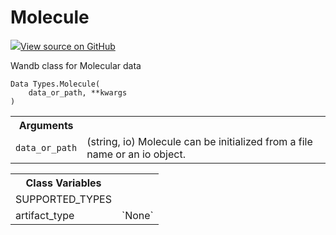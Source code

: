 # Molecule

<!-- Insert buttons and diff -->


[![](https://www.tensorflow.org/images/GitHub-Mark-32px.png)View source on GitHub](https://www.github.com/wandb/client/tree/master/wandb/data_types.py#L1142-L1228)




Wandb class for Molecular data

<pre class="devsite-click-to-copy prettyprint lang-py tfo-signature-link">
<code>Data Types.Molecule(
    data_or_path, **kwargs
)
</code></pre>



<!-- Placeholder for "Used in" -->


<!-- Tabular view -->
<table>
<tr><th>Arguments</th></tr>

<tr>
<td>
<code>data_or_path</code>
</td>
<td>
(string, io)
Molecule can be initialized from a file name or an io object.
</td>
</tr>
</table>





<!-- Tabular view -->
<table>
<tr><th>Class Variables</th></tr>

<tr>
<td>
SUPPORTED_TYPES<a id="SUPPORTED_TYPES"></a>
</td>
<td>

</td>
</tr><tr>
<td>
artifact_type<a id="artifact_type"></a>
</td>
<td>
`None`
</td>
</tr>
</table>

